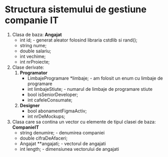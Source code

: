 # Structura sistemului de gestiune companie IT

1. Clasa de baza: **Angajat**
   - int id; - generat aleator folosind libraria cstdlib si rand();
   - string nume;
   - double salariu;
   - int vechime;
   - int nrProiecte;
2. Clase derivate:
   1. **Programator**
      - LimbajeProgramare \*limbaje; - am folosit un enum cu limbaje de programare
      - int limbajeStiute; - numarul de limbaje de programare stiute
      - bool isSeniorDeveloper;
      - int cafeleConsumate;
   2. **Designer**
      - bool abonamentFigmaActiv;
      - int nrDeMockups;
3. Clasa care sa contina un vector cu elemente de tipul clasei de baza: **CompanieIT**
   - string denumire; - denumirea companiei
   - double cifraDeAfaceri;
   - Angajat \*\*angajati; - vectorul de angajati
   - int length; - dimensiunea vectorului de angajati
